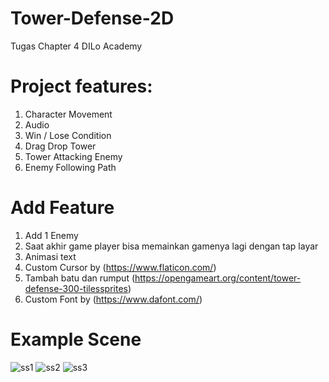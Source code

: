 # Tower-Defense-2D
Tugas Chapter 4 DILo Academy

# Project features:
1. Character Movement
2. Audio
3. Win / Lose Condition
4. Drag Drop Tower
5. Tower Attacking Enemy
6. Enemy Following Path

# Add Feature
1. Add 1 Enemy
2. Saat akhir game player bisa memainkan gamenya lagi dengan tap layar
3. Animasi text
4. Custom Cursor by (https://www.flaticon.com/)
5. Tambah batu dan rumput (https://opengameart.org/content/tower-defense-300-tilessprites)
6. Custom Font by (https://www.dafont.com/)

# Example Scene
![ss1](https://user-images.githubusercontent.com/89525164/133631023-97c188ca-36cd-4b51-9a1f-3f4d7f496bdb.png)
![ss2](https://user-images.githubusercontent.com/89525164/133631059-b93c089c-e245-4db5-8f17-6620a1c61fb0.png)
![ss3](https://user-images.githubusercontent.com/89525164/133631083-a832bb2f-a76e-4965-91d5-ca0d538624f0.png)
